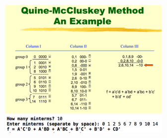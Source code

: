 ![Alt text](https://github.com/clive819/YZUEE-Freshman-Digital-Logic-Design-Laboratory/blob/Master/Quine-McCluskey/example.png)
![Alt text](https://github.com/clive819/YZUEE-Freshman-Digital-Logic-Design-Laboratory/blob/Master/Quine-McCluskey/example1.png)